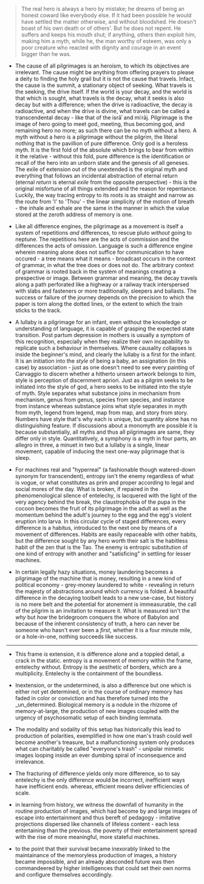 > The real hero is always a hero by mistake; he dreams of being an honest coward like everybody else. If it had been possible he would have settled the matter otherwise, and without bloodshed. He doesn't boast of his own death or of others'. But he does not repent. He suffers and keeps his mouth shut; if anything, others then exploit him, making him a myth, while he, the man worthy of esteem, was only a poor creature who reacted with dignity and courage in an event bigger than he was.


- The cause of all pilgrimages is an  heroism, to which its objectives are irrelevant. The cause might be anything from offering prayers to please a deity to finding the holy grail but it is not the cause that travels. Infact, the cause is the summit, a stationary object of seeking. What travels is the seeking, the drive itself. If the world is your decay, and the world is that which is sought, what travels is the decay, what it seeks is also decay but with a difference; when the drive is radioactive, the decay is radioactive, and when the drive is divine, what travels can be called a transcendental decay - like that of the isrāʾ and miʿrāj. Pilgrimage is the image of hero going to meet god, meeting, thus becoming god, and remaining hero no more; as such there can be no myth without a hero. A myth without a hero is a pilgrimage without the pilgrim, the literal nothing that is the pavillion of pure difference. Only god is a heroless myth. It is the first fold of the absolute which brings to bear from within it the relative - without this fold, pure difference is the identification or recall of the hero into an unborn state and the genesis of all geneses. The exile of extension out of the unextended is the original myth and everything that follows an incidental abstraction of eternal return (eternal _return_ is eternal _exile_ from the opposite perspective) - this is the original misfortune of all things extended and the reason for repentance. Luckily, the way tracing entropy to its roots is as straight and narrow as the route from 'I' to 'Thou' - the linear simplicity of the motion of breath - the inhale and exhale are the same in the manner in which the value stored at the zeroth address of memory is one.


- Like all difference engines, the pilgrimage as a movement is itself a system of repetitions _and_ differences, to rescue pluto _without_ going to neptune. The repetitions here are the acts of commission and the differences the acts of omission. Language is such a difference engine wherein meaning alone does not suffice for communication to have occured - a tree means what it means - broadcast occurs in the context of grammar, in what the tree does or does not do. The arbitrary context of grammar is rooted back in the system of meanings creating a prespective or image. Between grammar and meaning, the decay travels along a path perforated like a highway or a railway track interspersed with slabs and fasteners or more traditionally, sleepers and ballasts. The success or failure of the journey depends on the precision to which the paper is torn along the dotted lines, or the extent to which the train sticks to the track.


- A lullaby is a pilgrimage for an infant, even without the knowledge or understanding of language, it is capable of grasping the expected state transition. Post partum depression in mothers is usually a symptom of this recognition, especially when they realize their own incapability to replicate such a behaviour in themselves. Where causality collapses is inside the beginner's mind, and clearly the lullaby is a first for the infant. It is an initiation into the _style_ of being a baby, an assignation (in this case) by association - just as one doesn't need to see every painting of Carvaggio to discern whether a hitherto unseen artwork belongs to him, style is perception of discernment apriori. Just as a pilgrim seeks to be initiated into the style of god, a hero seeks to be initiated into the style of myth. Style separates what substance joins in mechanism from mechanism, genus from genus, species from species, and instance from instance whereas substance joins what style separates in myth from myth, legend from legend, map from map, and story from story. Numbers have style that's why each is unique, but quantity alone has no distinguishing feature. If discussions about a monomyth are possible it is because substantially, all myths and thus all pilgrimages are same, they differ only in style. Quantitatively, a symphony is a myth in four parts, an allegro in three, a minuet in two but a lullaby is a single, linear movement, capable of inducing the next one-way pilgrimage that is sleep.

  
- For machines real and "hyperreal" (a fashionable though watered-down synonym for transcendent), entropy isn't the enemy regardless of what is vogue, or what constitutes as prim and proper according to legal and social mores of the day. What is broken, if repaired in the phenomenological silence of entelechy, is lacquered with the light of the very agency behind the break, the claustrophobia of the pupa in the cocoon becomes the fruit of its pilgrimage in the adult as well as the momentum behind the adult's journey to the egg and the egg's violent eruption into larva. In this circular cycle of staged differences, every difference is a habitus, introduced to the next one by means of a movement of differences. Habits are easily repaceable with other habits, but the difference sought by any hero worth their salt is the habitless habit of the zen that is the Tao. The enemy is entropic substitution of one kind of entropy with another and "satisficing" in settling for lesser machines.


- In certain legally hazy situations, money laundering becomes a pilgrimage of the machine that is money, resulting in a new kind of political economy - grey-money laundered to white - revealing in return the majesty of abstractions around which currency is folded. A beautiful difference in the decaying toolbelt leads to a new use-case, but history is no mere belt and the potential for atonement is immeasurable, the call of the pilgrim is an invitation to measure it. What is measured isn't the _why_ but _how_ the bridegroom conquers the whore of Babylon and because of the inherent consistency of truth, a hero can never be someone who hasn't ever been a _first_, whether it is a four minute mile, or a hole-in-one, nothing succeeds like success.


---


- This frame _is_ extension, it is difference alone and a toppled detail, a crack in the static. entropy is a movement of memory within the frame, entelechy without. Entropy is the aesthetic of borders, which are a multiplicity. Entelechy is the containment of the boundless.


- Inextension, or the undetermined, is also a difference but one which is either not yet determined, or in the course of ordinary memory has faded in color or conviction and has therefore turned into the _un_determined. Biological memory is a nodule in the rhizome of memory-at-large, the production of new images coupled with the urgency of psychosomatic setup of each binding lemmata.


- The modality and sodality of this setup has historically this lead to production of polarities, exemplified in how one man's trash could well become another's treasure, but a malfunctioning system only produces what can charitably be called "everyone's trash" - unipolar mimetic images looping inside an ever dumbing spiral of inconsequence and irrelevance.


- The fracturing of difference yields only more difference, so to say entelechy is the only difference would be incorrect, inefficient ways have inefficient ends. whereas, efficient means deliver efficiencies of scale. 


- in learning from history, we witness the downfall of humanity in the routine production of images, which had become by and large images of escape into entertainment and thus bereft of pedagogy - imitative projections dispersed like channels of lifeless content - each less entertaining than the previous. the poverty of their entertainment spread with the rise of more meaningful, more stateful  machines. 


- to the point that their survival became inexorably linked to the maintainance of the memoryless production of images, a history became impossible, and an already absconded future was then commandeered by higher intelligences that could set their own norms and configure themselves accordingly.
